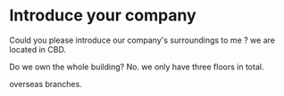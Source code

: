 # Introduce your company

Could you please introduce our company's surroundings to me ?
we are located in CBD.

Do we own the whole building?
No. we only have three floors in total.

overseas branches.